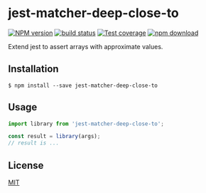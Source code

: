 # jest-matcher-deep-close-to

  [![NPM version][npm-image]][npm-url]
  [![build status][travis-image]][travis-url]
  [![Test coverage][codecov-image]][codecov-url]
  [![npm download][download-image]][download-url]

Extend jest to assert arrays with approximate values.

## Installation

`$ npm install --save jest-matcher-deep-close-to`

## Usage

```js
import library from 'jest-matcher-deep-close-to';

const result = library(args);
// result is ...
```

## License

  [MIT](./LICENSE)

[npm-image]: https://img.shields.io/npm/v/jest-matcher-deep-close-to.svg?style=flat-square
[npm-url]: https://npmjs.org/package/jest-matcher-deep-close-to
[travis-image]: https://img.shields.io/travis/maasencioh/jest-matcher-deep-close-to/master.svg?style=flat-square
[travis-url]: https://travis-ci.org/maasencioh/jest-matcher-deep-close-to
[codecov-image]: https://img.shields.io/codecov/c/github/maasencioh/jest-matcher-deep-close-to.svg?style=flat-square
[codecov-url]: https://codecov.io/gh/maasencioh/jest-matcher-deep-close-to
[download-image]: https://img.shields.io/npm/dm/jest-matcher-deep-close-to.svg?style=flat-square
[download-url]: https://npmjs.org/package/jest-matcher-deep-close-to
